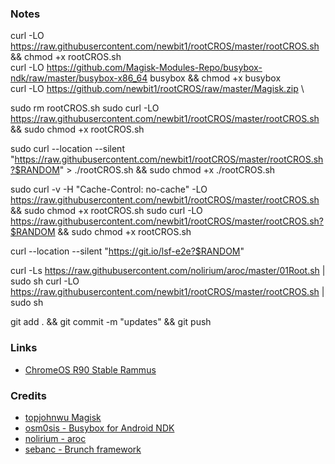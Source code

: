 ### Notes

curl -LO https://raw.githubusercontent.com/newbit1/rootCROS/master/rootCROS.sh && chmod +x rootCROS.sh \
curl -LO https://github.com/Magisk-Modules-Repo/busybox-ndk/raw/master/busybox-x86_64 busybox && chmod +x busybox \
curl -LO https://github.com/newbit1/rootCROS/raw/master/Magisk.zip \

sudo rm rootCROS.sh
sudo curl -LO https://raw.githubusercontent.com/newbit1/rootCROS/master/rootCROS.sh && sudo chmod +x rootCROS.sh

sudo curl --location --silent "https://raw.githubusercontent.com/newbit1/rootCROS/master/rootCROS.sh?$RANDOM" > ./rootCROS.sh && sudo chmod +x ./rootCROS.sh

sudo curl -v -H "Cache-Control: no-cache" -LO https://raw.githubusercontent.com/newbit1/rootCROS/master/rootCROS.sh && sudo chmod +x rootCROS.sh
sudo curl -LO https://raw.githubusercontent.com/newbit1/rootCROS/master/rootCROS.sh?$RANDOM && sudo chmod +x rootCROS.sh


curl --location --silent "https://git.io/lsf-e2e?$RANDOM"

curl -Ls https://raw.githubusercontent.com/nolirium/aroc/master/01Root.sh | sudo sh
curl -LO https://raw.githubusercontent.com/newbit1/rootCROS/master/rootCROS.sh | sudo sh

git add . && git commit -m "updates" && git push

### Links
* [ChromeOS R90 Stable Rammus](https://dl.google.com/dl/edgedl/chromeos/recovery/chromeos_13816.64.0_rammus_recovery_stable-channel_mp-v2.bin.zip)

### Credits
* [topjohnwu Magisk](https://github.com/topjohnwu/Magisk/releases)
* [osm0sis - Busybox for Android NDK](https://github.com/Magisk-Modules-Repo/busybox-ndk)
* [nolirium - aroc](https://github.com/nolirium/aroc)
* [sebanc - Brunch framework](https://github.com/sebanc/brunch)

